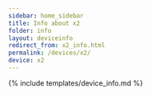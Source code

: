 ```yaml
---
sidebar: home_sidebar
title: Info about x2
folder: info
layout: deviceinfo
redirect_from: x2_info.html
permalink: /devices/x2/
device: x2
---
```

{% include templates/device_info.md %}
